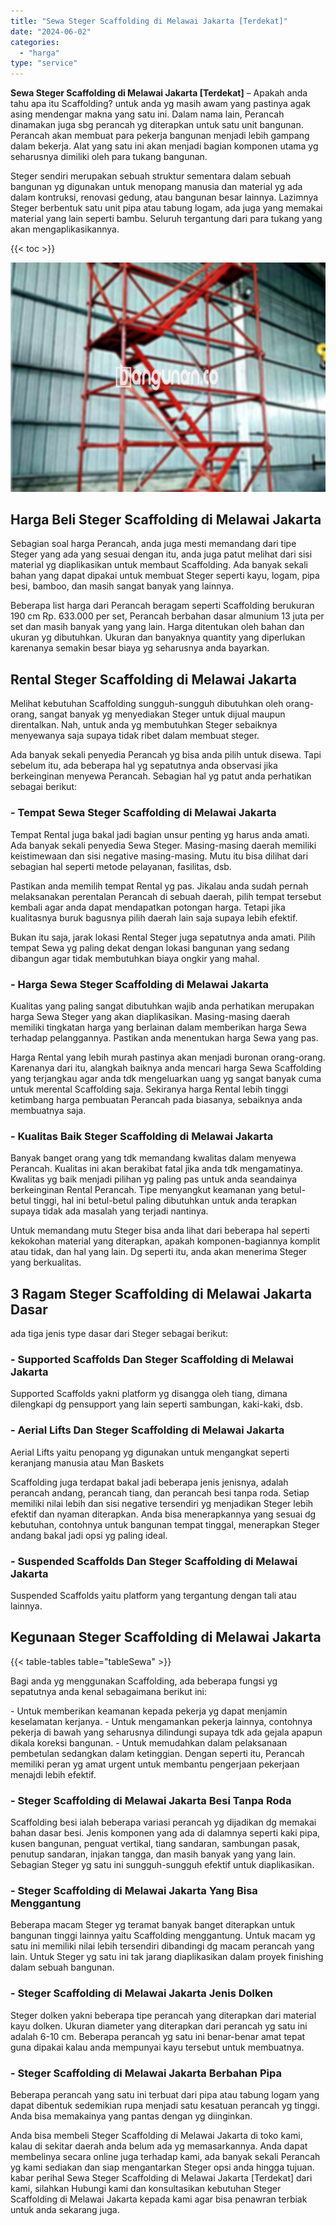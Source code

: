 ```yaml
---
title: "Sewa Steger Scaffolding di Melawai Jakarta [Terdekat]"
date: "2024-06-02"
categories: 
  - "harga"
type: "service"
---
```


**Sewa Steger Scaffolding di Melawai Jakarta \[Terdekat\]** – Apakah anda tahu apa itu Scaffolding? untuk anda yg masih awam yang pastinya agak asing mendengar makna yang satu ini. Dalam nama lain, Perancah dinamakan juga sbg perancah yg diterapkan untuk satu unit bangunan. Perancah akan membuat para pekerja bangunan menjadi lebih gampang dalam bekerja. Alat yang satu ini akan menjadi bagian komponen utama yg seharusnya dimiliki oleh para tukang bangunan.

Steger sendiri merupakan sebuah struktur sementara dalam sebuah bangunan yg digunakan untuk menopang manusia dan material yg ada dalam kontruksi, renovasi gedung, atau bangunan besar lainnya. Lazimnya Steger berbentuk satu unit pipa atau tabung logam, ada juga yang memakai material yang lain seperti bambu. Seluruh tergantung dari para tukang yang akan mengaplikasikannya.

{{< toc >}}

![Sewa Steger Scaffolding di Melawai Jakarta [Terdekat]](/images/sewa-scaffolding-steger-24.png)

## Harga Beli Steger Scaffolding di Melawai Jakarta

Sebagian soal harga Perancah, anda juga mesti memandang dari tipe Steger yang ada yang sesuai dengan itu, anda juga patut melihat dari sisi material yg diaplikasikan untuk membaut Scaffolding. Ada banyak sekali bahan yang dapat dipakai untuk membuat Steger seperti kayu, logam, pipa besi, bamboo, dan masih sangat banyak yang lainnya.

Beberapa list harga dari Perancah beragam seperti Scaffolding berukuran 190 cm Rp. 633.000 per set, Perancah berbahan dasar almunium 13 juta per set dan masih banyak yang yang lain. Harga ditentukan oleh bahan dan ukuran yg dibutuhkan. Ukuran dan banyaknya quantity yang diperlukan karenanya semakin besar biaya yg seharusnya anda bayarkan.

## Rental Steger Scaffolding di Melawai Jakarta

Melihat kebutuhan Scaffolding sungguh-sungguh dibutuhkan oleh orang-orang, sangat banyak yg menyediakan Steger untuk dijual maupun direntalkan. Nah, untuk anda yg membutuhkan Steger sebaiknya menyewanya saja supaya tidak ribet dalam membuat steger.

Ada banyak sekali penyedia Perancah yg bisa anda pilih untuk disewa. Tapi sebelum itu, ada beberapa hal yg sepatutnya anda observasi jika berkeinginan menyewa Perancah. Sebagian hal yg patut anda perhatikan sebagai berikut:

### \- Tempat Sewa Steger Scaffolding di Melawai Jakarta

Tempat Rental juga bakal jadi bagian unsur penting yg harus anda amati. Ada banyak sekali penyedia Sewa Steger. Masing-masing daerah memiliki keistimewaan dan sisi negative masing-masing. Mutu itu bisa dilihat dari sebagian hal seperti metode pelayanan, fasilitas, dsb.

Pastikan anda memilih tempat Rental yg pas. Jikalau anda sudah pernah melaksanakan perentalan Perancah di sebuah daerah, pilih tempat tersebut kembali agar anda dapat mendapatkan potongan harga. Tetapi jika kualitasnya buruk bagusnya pilih daerah lain saja supaya lebih efektif.

Bukan itu saja, jarak lokasi Rental Steger juga sepatutnya anda amati. Pilih tempat Sewa yg paling dekat dengan lokasi bangunan yang sedang dibangun agar tidak membutuhkan biaya ongkir yang mahal.

### \- Harga Sewa Steger Scaffolding di Melawai Jakarta

Kualitas yang paling sangat dibutuhkan wajib anda perhatikan merupakan harga Sewa Steger yang akan diaplikasikan. Masing-masing daerah memiliki tingkatan harga yang berlainan dalam memberikan harga Sewa terhadap pelanggannya. Pastikan anda menentukan harga Sewa yang pas.

Harga Rental yang lebih murah pastinya akan menjadi buronan orang-orang. Karenanya dari itu, alangkah baiknya anda mencari harga Sewa Scaffolding yang terjangkau agar anda tdk mengeluarkan uang yg sangat banyak cuma untuk merental Scaffolding saja. Sekiranya harga Rental lebih tinggi ketimbang harga pembuatan Perancah pada biasanya, sebaiknya anda membuatnya saja.

### \- Kualitas Baik Steger Scaffolding di Melawai Jakarta

Banyak banget orang yang tdk memandang kwalitas dalam menyewa Perancah. Kualitas ini akan berakibat fatal jika anda tdk mengamatinya. Kwalitas yg baik menjadi pilihan yg paling pas untuk anda seandainya berkeinginan Rental Perancah. Tipe menyangkut keamanan yang betul-betul tinggi, hal ini betul-betul paling dibutuhkan untuk anda terapkan supaya tidak ada masalah yang terjadi nantinya.

Untuk memandang mutu Steger bisa anda lihat dari beberapa hal seperti kekokohan material yang diterapkan, apakah komponen-bagiannya komplit atau tidak, dan hal yang lain. Dg seperti itu, anda akan menerima Steger yang berkualitas.

## 3 Ragam Steger Scaffolding di Melawai Jakarta Dasar

ada tiga jenis type dasar dari Steger sebagai berikut:

### \- Supported Scaffolds Dan Steger Scaffolding di Melawai Jakarta

Supported Scaffolds yakni platform yg disangga oleh tiang, dimana dilengkapi dg pensupport yang lain seperti sambungan, kaki-kaki, dsb.

### \- Aerial Lifts Dan Steger Scaffolding di Melawai Jakarta

Aerial Lifts yaitu penopang yg digunakan untuk mengangkat seperti keranjang manusia atau Man Baskets

Scaffolding juga terdapat bakal jadi beberapa jenis jenisnya, adalah perancah andang, perancah tiang, dan perancah besi tanpa roda. Setiap memiliki nilai lebih dan sisi negative tersendiri yg menjadikan Steger lebih efektif dan nyaman diterapkan. Anda bisa menerapkannya yang sesuai dg kebutuhan, contohnya untuk bangunan tempat tinggal, menerapkan Steger andang bakal jadi opsi yg paling ideal.

### \- Suspended Scaffolds Dan Steger Scaffolding di Melawai Jakarta

Suspended Scaffolds yaitu platform yang tergantung dengan tali atau lainnya.

## Kegunaan Steger Scaffolding di Melawai Jakarta

{{< table-tables table="tableSewa" >}}

Bagi anda yg menggunakan Scaffolding, ada beberapa fungsi yg sepatutnya anda kenal sebagaimana berikut ini:

\- Untuk memberikan keamanan kepada pekerja yg dapat menjamin keselamatan kerjanya. - Untuk mengamankan pekerja lainnya, contohnya pekerja di bawah yang seharusnya dilindungi supaya tdk ada gejala apapun dikala koreksi bangunan. - Untuk memudahkan dalam pelaksanaan pembetulan sedangkan dalam ketinggian. Dengan seperti itu, Perancah memiliki peran yg amat urgent untuk membantu pengerjaan pekerjaan menajdi lebih efektif.

### \- Steger Scaffolding di Melawai Jakarta Besi Tanpa Roda

Scaffolding besi ialah beberapa variasi perancah yg dijadikan dg memakai bahan dasar besi. Jenis komponen yang ada di dalamnya seperti kaki pipa, kusen bangunan, penguat vertikal, tiang sandaran, sambungan pasak, penutup sandaran, injakan tangga, dan masih banyak yang yang lain. Sebagian Steger yg satu ini sungguh-sungguh efektif untuk diaplikasikan.

### \- Steger Scaffolding di Melawai Jakarta Yang Bisa Menggantung

Beberapa macam Steger yg teramat banyak banget diterapkan untuk bangunan tinggi lainnya yaitu Scaffolding menggantung. Untuk macam yg satu ini memiliki nilai lebih tersendiri dibandingi dg macam perancah yang lain. Untuk Steger yg satu ini tak jarang diaplikasikan dalam proyek finishing dalam sebuah bangunan.

### \- Steger Scaffolding di Melawai Jakarta Jenis Dolken

Steger dolken yakni beberapa tipe perancah yang diterapkan dari material kayu dolken. Ukuran diameter yang diterapkan dari perancah yg satu ini adalah 6-10 cm. Beberapa perancah yg satu ini benar-benar amat tepat guna dipakai kalau anda mempunyai kayu tersebut untuk membuatnya.

### \- Steger Scaffolding di Melawai Jakarta Berbahan Pipa

Beberapa perancah yang satu ini terbuat dari pipa atau tabung logam yang dapat dibentuk sedemikian rupa menjadi satu kesatuan perancah yg tinggi. Anda bisa memakainya yang pantas dengan yg diinginkan.

Anda bisa membeli Steger Scaffolding di Melawai Jakarta di toko kami, kalau di sekitar daerah anda belum ada yg memasarkannya. Anda dapat membelinya secara online juga terhadap kami, ada banyak sekali Perancah yg kami sediakan dan siap mengantarkan Steger opsi anda hingga tujuan. kabar perihal Sewa Steger Scaffolding di Melawai Jakarta \[Terdekat\] dari kami, silahkan Hubungi kami dan konsultasikan kebutuhan Steger Scaffolding di Melawai Jakarta kepada kami agar bisa penawran terbiak untuk anda sekarang juga.
